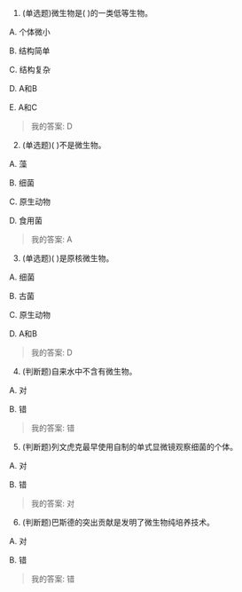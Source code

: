 1. (单选题)微生物是( )的一类低等生物。 
A. 个体微小 
B. 结构简单 
C. 结构复杂 
D. A和B 
E. A和C 
>我的答案: D
 
 
2. (单选题)( )不是微生物。 
A. 藻 
B. 细菌 
C. 原生动物 
D. 食用菌 
>我的答案: A
 
 
3. (单选题)( )是原核微生物。 
A. 细菌 
B. 古菌 
C. 原生动物 
D. A和B 
>我的答案: D
 
 
4. (判断题)自来水中不含有微生物。
A. 对
B. 错
>我的答案: 错
 
 
5. (判断题)列文虎克最早使用自制的单式显微镜观察细菌的个体。 
A. 对
B. 错
>我的答案: 对
 
 
6. (判断题)巴斯德的突出贡献是发明了微生物纯培养技术。 
A. 对
B. 错
>我的答案: 错
 
 
